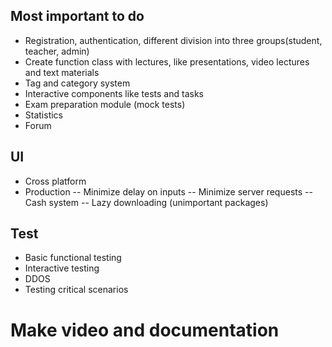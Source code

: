 ## Most important to do
- Registration, authentication, different division into three groups(student, teacher, admin)
- Create function class with lectures, like presentations, video lectures and text materials
- Tag and category system 
- Interactive components like tests and tasks
- Exam preparation module (mock tests)
- Statistics 
- Forum

## UI
- Cross platform 
- Production 
-- Minimize delay on inputs
-- Minimize server requests
-- Cash system 
-- Lazy downloading (unimportant packages)

## Test
- Basic functional testing
- Interactive testing
- DDOS
- Testing critical scenarios

# Make video and documentation 


